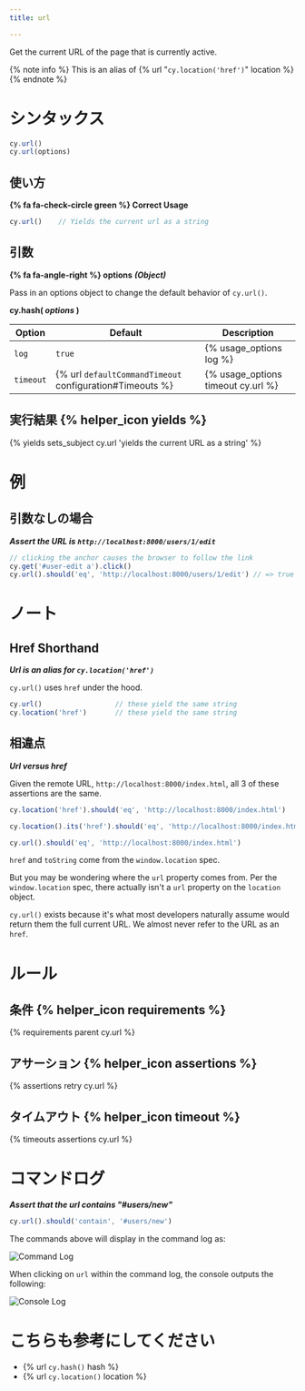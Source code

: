 ```yaml
---
title: url

---
```


Get the current URL of the page that is currently active.

{% note info %}
This is an alias of {% url "`cy.location('href')`" location %}
{% endnote %}

# シンタックス

```javascript
cy.url()
cy.url(options)
```

## 使い方

**{% fa fa-check-circle green %} Correct Usage**

```javascript
cy.url()    // Yields the current url as a string
```

## 引数

**{% fa fa-angle-right %} options** ***(Object)***

Pass in an options object to change the default behavior of `cy.url()`.

**cy.hash( *options* )**

Option | Default | Description
--- | --- | ---
`log` | `true` | {% usage_options log %}
`timeout` | {% url `defaultCommandTimeout` configuration#Timeouts %} | {% usage_options timeout cy.url %}

## 実行結果 {% helper_icon yields %}

{% yields sets_subject cy.url 'yields the current URL as a string' %}

# 例

## 引数なしの場合

***Assert the URL is `http://localhost:8000/users/1/edit`***

```javascript
// clicking the anchor causes the browser to follow the link
cy.get('#user-edit a').click()
cy.url().should('eq', 'http://localhost:8000/users/1/edit') // => true
```

# ノート

## Href Shorthand

***Url is an alias for `cy.location('href')`***

`cy.url()` uses `href` under the hood.

```javascript
cy.url()                  // these yield the same string
cy.location('href')       // these yield the same string
```

## 相違点

***Url versus href***

Given the remote URL, `http://localhost:8000/index.html`, all 3 of these assertions are the same.

```javascript
cy.location('href').should('eq', 'http://localhost:8000/index.html')

cy.location().its('href').should('eq', 'http://localhost:8000/index.html')

cy.url().should('eq', 'http://localhost:8000/index.html')
```

`href` and `toString` come from the `window.location` spec.

But you may be wondering where the `url` property comes from.  Per the `window.location` spec, there actually isn't a `url` property on the `location` object.

`cy.url()` exists because it's what most developers naturally assume would return them the full current URL.  We almost never refer to the URL as an `href`.

# ルール

## 条件 {% helper_icon requirements %}

{% requirements parent cy.url %}

## アサーション {% helper_icon assertions %}

{% assertions retry cy.url %}

## タイムアウト {% helper_icon timeout %}

{% timeouts assertions cy.url %}

# コマンドログ

***Assert that the url contains "#users/new"***

```javascript
cy.url().should('contain', '#users/new')
```

The commands above will display in the command log as:

![Command Log](/img/api/url/test-url-of-website-or-web-application.png)

When clicking on `url` within the command log, the console outputs the following:

![Console Log](/img/api/url/console-log-of-browser-url-string.png)

# こちらも参考にしてください

- {% url `cy.hash()` hash %}
- {% url `cy.location()` location %}
